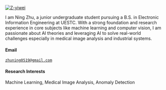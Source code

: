 [![Z-yiwei](https://img.shields.io/badge/Z-yiwei-github-blue?logo=github)](https://github.com/Z-yiwei)

I am Ning Zhu, a junior undergraduate student pursuing a B.S. in Electronic Information Engineering at UESTC. With a strong foundation and research experience in core subjects like machine learning and computer vision, I am passionate about AI theories and leveraging AI to solve real-world challenges especially in medical image analysis and industrial systems.

#### Email  
<code>zhuning0519@gmail.com</code>  

#### Research Interests  
Machine Learning, Medical Image Analysis, Anomaly Detection